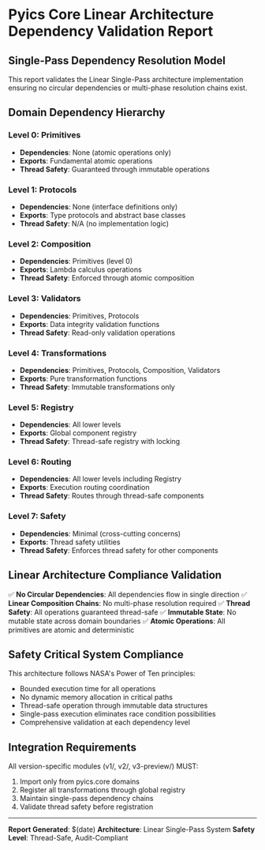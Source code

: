 # Pyics Core Linear Architecture Dependency Validation Report

## Single-Pass Dependency Resolution Model

This report validates the Linear Single-Pass architecture implementation
ensuring no circular dependencies or multi-phase resolution chains exist.

## Domain Dependency Hierarchy

### Level 0: Primitives
- **Dependencies**: None (atomic operations only)
- **Exports**: Fundamental atomic operations
- **Thread Safety**: Guaranteed through immutable operations

### Level 1: Protocols
- **Dependencies**: None (interface definitions only)
- **Exports**: Type protocols and abstract base classes
- **Thread Safety**: N/A (no implementation logic)

### Level 2: Composition
- **Dependencies**: Primitives (level 0)
- **Exports**: Lambda calculus operations
- **Thread Safety**: Enforced through atomic composition

### Level 3: Validators
- **Dependencies**: Primitives, Protocols
- **Exports**: Data integrity validation functions
- **Thread Safety**: Read-only validation operations

### Level 4: Transformations
- **Dependencies**: Primitives, Protocols, Composition, Validators
- **Exports**: Pure transformation functions
- **Thread Safety**: Immutable transformations only

### Level 5: Registry
- **Dependencies**: All lower levels
- **Exports**: Global component registry
- **Thread Safety**: Thread-safe registry with locking

### Level 6: Routing
- **Dependencies**: All lower levels including Registry
- **Exports**: Execution routing coordination
- **Thread Safety**: Routes through thread-safe components

### Level 7: Safety
- **Dependencies**: Minimal (cross-cutting concerns)
- **Exports**: Thread safety utilities
- **Thread Safety**: Enforces thread safety for other components

## Linear Architecture Compliance Validation

✅ **No Circular Dependencies**: All dependencies flow in single direction
✅ **Linear Composition Chains**: No multi-phase resolution required
✅ **Thread Safety**: All operations guaranteed thread-safe
✅ **Immutable State**: No mutable state across domain boundaries
✅ **Atomic Operations**: All primitives are atomic and deterministic

## Safety Critical System Compliance

This architecture follows NASA's Power of Ten principles:
- Bounded execution time for all operations
- No dynamic memory allocation in critical paths
- Thread-safe operation through immutable data structures
- Single-pass execution eliminates race condition possibilities
- Comprehensive validation at each dependency level

## Integration Requirements

All version-specific modules (v1/, v2/, v3-preview/) MUST:
1. Import only from pyics.core domains
2. Register all transformations through global registry
3. Maintain single-pass dependency chains
4. Validate thread safety before registration

---
**Report Generated**: $(date)
**Architecture**: Linear Single-Pass System
**Safety Level**: Thread-Safe, Audit-Compliant

